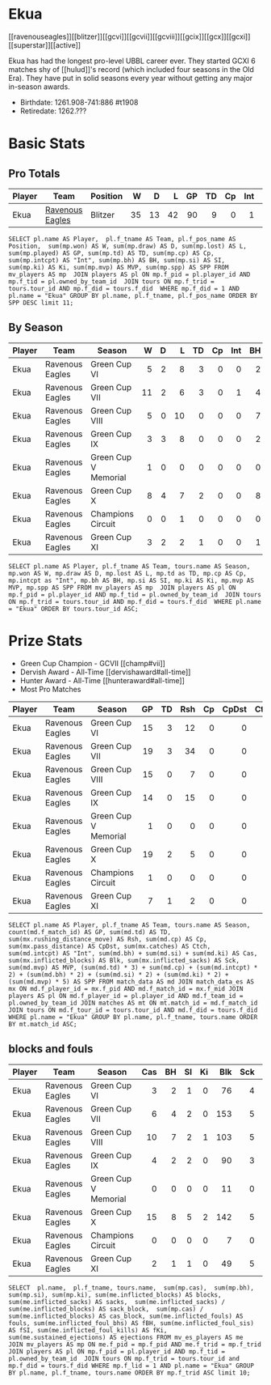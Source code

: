 # Ekua

[[ravenouseagles]][[blitzer]][[gcvi]][[gcvii]][[gcviii]][[gcix]][[gcx]][[gcxi]][[superstar]][[active]]

Ekua has had the longest pro-level UBBL career ever. They started GCXI 6 matches shy of [[hulud]]'s record (which included four seasons in the Old Era). They have put in solid seasons every year without getting any major in-season awards.

* Birthdate: 1261.908-741:886 #t1908
* Retiredate: 1262.???

# Basic Stats

## Pro Totals

| Player           | Team        | Position      | W | D | L | GP | TD | Cp | Int | BH | SI | Ki | MVP | SPP |
|------------------|-------------|---------------|--:|--:|--:|---:|---:|---:|----:|---:|---:|---:|----:|----:|
| Ekua   | [Ravenous Eagles](../teams/ravenouseagles) | Blitzer |   35 |   13 |   42 |   90 |    9 |    0 |    1 |   24 |   13 |    3 |    4 |  129 |

```
SELECT pl.name AS Player,  pl.f_tname AS Team, pl.f_pos_name AS Position,  sum(mp.won) AS W, sum(mp.draw) AS D, sum(mp.lost) AS L, sum(mp.played) AS GP, sum(mp.td) AS TD, sum(mp.cp) AS Cp, sum(mp.intcpt) AS "Int", sum(mp.bh) AS BH, sum(mp.si) AS SI, sum(mp.ki) AS Ki, sum(mp.mvp) AS MVP, sum(mp.spp) AS SPP FROM mv_players AS mp  JOIN players AS pl ON mp.f_pid = pl.player_id AND mp.f_tid = pl.owned_by_team_id  JOIN tours ON mp.f_trid = tours.tour_id AND mp.f_did = tours.f_did  WHERE mp.f_did = 1 AND pl.name = "Ekua" GROUP BY pl.name, pl.f_tname, pl.f_pos_name ORDER BY SPP DESC limit 11;
```

## By Season

| Player | Team         | Season          | W | D | L | TD | Cp | Int | BH | SI | Ki | MVP | SPP |
|--------|--------------|-----------------|--:|--:|--:|---:|---:|----:|---:|---:|---:|----:|----:|
| Ekua   | Ravenous Eagles | Green Cup VI         |    5 |    2 |    8 |    3 |    0 |    0 |    2 |    1 |    0 |    1 |   20 |
| Ekua   | Ravenous Eagles | Green Cup VII        |   11 |    2 |    6 |    3 |    0 |    1 |    4 |    2 |    0 |    0 |   23 |
| Ekua   | Ravenous Eagles | Green Cup VIII       |    5 |    0 |   10 |    0 |    0 |    0 |    7 |    2 |    1 |    1 |   25 |
| Ekua   | Ravenous Eagles | Green Cup IX         |    3 |    3 |    8 |    0 |    0 |    0 |    2 |    2 |    0 |    2 |   18 |
| Ekua   | Ravenous Eagles | Green Cup V Memorial |    1 |    0 |    0 |    0 |    0 |    0 |    0 |    0 |    0 |    0 |    0 |
| Ekua   | Ravenous Eagles | Green Cup X          |    8 |    4 |    7 |    2 |    0 |    0 |    8 |    5 |    2 |    0 |   36 |
| Ekua   | Ravenous Eagles | Champions Circuit    |    0 |    0 |    1 |    0 |    0 |    0 |    0 |    0 |    0 |    0 |    0 |
| Ekua   | Ravenous Eagles | Green Cup XI         |    3 |    2 |    2 |    1 |    0 |    0 |    1 |    1 |    0 |    0 |    7 |

```
SELECT pl.name AS Player, pl.f_tname AS Team, tours.name AS Season, mp.won AS W, mp.draw AS D, mp.lost AS L, mp.td as TD, mp.cp AS Cp, mp.intcpt as "Int", mp.bh AS BH, mp.si AS SI, mp.ki AS Ki, mp.mvp AS MVP, mp.spp AS SPP FROM mv_players AS mp  JOIN players AS pl ON mp.f_pid = pl.player_id AND mp.f_tid = pl.owned_by_team_id  JOIN tours ON mp.f_trid = tours.tour_id AND mp.f_did = tours.f_did  WHERE pl.name = "Ekua" ORDER BY tours.tour_id ASC;
```

# Prize Stats

* Green Cup Champion - GCVII [[champ#vii]]
* Dervish Award - All-Time [[dervishaward#all-time]]
* Hunter Award - All-Time [[hunteraward#all-time]]
* Most Pro Matches

| Player | Team         | Season          | GP | TD | Rsh | Cp | CpDst | Ctch | Int | Cas | Blk | Sck | MVP | SPP |
|--------|--------------|-----------------|---:|---:|----:|---:|------:|-----:|----:|----:|----:|----:|----:|----:|
| Ekua   | Ravenous Eagles | Green Cup VI         | 15 |    3 |   12 |    0 |     0 |    0 |    0 |    3 |   76 |    4 |    1 |   20 |
| Ekua   | Ravenous Eagles | Green Cup VII        | 19 |    3 |   34 |    0 |     0 |    0 |    1 |    6 |  153 |    5 |    0 |   23 |
| Ekua   | Ravenous Eagles | Green Cup VIII       | 15 |    0 |    7 |    0 |     0 |    0 |    0 |   10 |  103 |    5 |    1 |   25 |
| Ekua   | Ravenous Eagles | Green Cup IX         | 14 |    0 |   15 |    0 |     0 |    1 |    0 |    4 |   90 |    3 |    2 |   18 |
| Ekua   | Ravenous Eagles | Green Cup V Memorial |  1 |    0 |    0 |    0 |     0 |    0 |    0 |    0 |   11 |    0 |    0 |    0 |
| Ekua   | Ravenous Eagles | Green Cup X          | 19 |    2 |    5 |    0 |     0 |    0 |    0 |   15 |  142 |    5 |    0 |   36 |
| Ekua   | Ravenous Eagles | Champions Circuit    |  1 |    0 |    0 |    0 |     0 |    0 |    0 |    0 |    7 |    0 |    0 |    0 |
| Ekua   | Ravenous Eagles | Green Cup XI         |  7 |    1 |    2 |    0 |     0 |    0 |    0 |    2 |   49 |    5 |    0 |    7 |

```
SELECT pl.name AS Player, pl.f_tname AS Team, tours.name AS Season, count(md.f_match_id) AS GP, sum(md.td) AS TD, sum(mx.rushing_distance_move) AS Rsh, sum(md.cp) AS Cp, sum(mx.pass_distance) AS CpDst, sum(mx.catches) AS Ctch, sum(md.intcpt) AS "Int", sum(md.bh) + sum(md.si) + sum(md.ki) AS Cas, sum(mx.inflicted_blocks) AS Blk, sum(mx.inflicted_sacks) AS Sck, sum(md.mvp) AS MVP, (sum(md.td) * 3) + sum(md.cp) + (sum(md.intcpt) * 2) + (sum(md.bh) * 2) + (sum(md.si) * 2) + (sum(md.ki) * 2) + (sum(md.mvp) * 5) AS SPP FROM match_data AS md JOIN match_data_es AS mx ON md.f_player_id = mx.f_pid AND md.f_match_id = mx.f_mid JOIN players AS pl ON md.f_player_id = pl.player_id AND md.f_team_id = pl.owned_by_team_id JOIN matches AS mt ON mt.match_id = md.f_match_id JOIN tours ON md.f_tour_id = tours.tour_id AND md.f_did = tours.f_did WHERE pl.name = "Ekua" GROUP BY pl.name, pl.f_tname, tours.name ORDER BY mt.match_id ASC;
```

## blocks and fouls

| Player | Team | Season | Cas | BH | SI | Ki | Blk | Sck | SckBlkRate | CasBlkRate | Fouls | fBH | fSI | fKi | Ejections |
|---|---|---|---:|---:|---:|---:|---:|---:|---:|---:|---:|---:|---:|---:|---:|
| Ekua | Ravenous Eagles | Green Cup VI         |           3 |          2 |          1 |          0 |     76 |     4 |     0.0526 |    0.0395 |     0 |    0 |    0 |    0 |         0 |
| Ekua | Ravenous Eagles | Green Cup VII        |           6 |          4 |          2 |          0 |    153 |     5 |     0.0327 |    0.0392 |     0 |    0 |    0 |    0 |         0 |
| Ekua | Ravenous Eagles | Green Cup VIII       |          10 |          7 |          2 |          1 |    103 |     5 |     0.0485 |    0.0971 |     0 |    0 |    0 |    0 |         0 |
| Ekua | Ravenous Eagles | Green Cup IX         |           4 |          2 |          2 |          0 |     90 |     3 |     0.0333 |    0.0444 |     0 |    0 |    0 |    0 |         0 |
| Ekua | Ravenous Eagles | Green Cup V Memorial |           0 |          0 |          0 |          0 |     11 |     0 |     0.0000 |    0.0000 |     0 |    0 |    0 |    0 |         0 |
| Ekua | Ravenous Eagles | Green Cup X          |          15 |          8 |          5 |          2 |    142 |     5 |     0.0352 |    0.1056 |     0 |    0 |    0 |    0 |         0 |
| Ekua | Ravenous Eagles | Champions Circuit    |           0 |          0 |          0 |          0 |      7 |     0 |     0.0000 |    0.0000 |     0 |    0 |    0 |    0 |         0 |
| Ekua | Ravenous Eagles | Green Cup XI         |           2 |          1 |          1 |          0 |     49 |     5 |     0.1020 |    0.0408 |     0 |    0 |    0 |    0 |         0 |

```
SELECT  pl.name,  pl.f_tname, tours.name,  sum(mp.cas),  sum(mp.bh), sum(mp.si), sum(mp.ki), sum(me.inflicted_blocks) AS blocks,  sum(me.inflicted_sacks) AS sacks,  sum(me.inflicted_sacks) / sum(me.inflicted_blocks) AS sack_block,  sum(mp.cas) / sum(me.inflicted_blocks) AS cas_block, sum(me.inflicted_fouls) AS fouls, sum(me.inflicted_foul_bhs) AS fBH, sum(me.inflicted_foul_sis) AS fSI, sum(me.inflicted_foul_kills) AS fKi, sum(me.sustained_ejections) AS ejections FROM mv_es_players AS me  JOIN mv_players AS mp ON me.f_pid = mp.f_pid AND me.f_trid = mp.f_trid  JOIN players AS pl ON mp.f_pid = pl.player_id AND mp.f_tid = pl.owned_by_team_id  JOIN tours ON mp.f_trid = tours.tour_id and mp.f_did = tours.f_did WHERE mp.f_lid = 1 AND pl.name = "Ekua" GROUP BY pl.name, pl.f_tname, tours.name ORDER BY mp.f_trid ASC limit 10;
```

